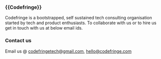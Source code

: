 ### {{Codefringe}}

Codefringe is a bootstrapped, self sustained tech consulting organisation started by tech and product enthusiasts. To collaborate with us or to hire us get in touch with us at below email ids.


### Contact us

Email us @ [codefringetech@gmail.com](mailto:codefringetech@gmail.com), [hello@codefringe.com](mailto:hello@codefringe.com)
